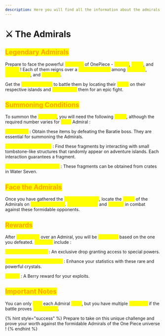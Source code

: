 ```yaml
---
description: Here you will find all the information about the admirals here
---
```


# ⚔️ The Admirals

## <mark style="color:orange;">Legendary Admirals</mark>

Prepare to face the powerful <mark style="color:yellow;">**Admirals**</mark> of OnePiece - <mark style="color:yellow;">**Akainu**</mark>, <mark style="color:yellow;">**Aokiji**</mark>, and <mark style="color:yellow;">**Kizaru**</mark> ! Each of them reigns over a <mark style="color:yellow;">**different island**</mark> among <mark style="color:yellow;">**Alabasta**</mark>, <mark style="color:yellow;">**Marine Ford**</mark>, and <mark style="color:yellow;">**Sabaody**</mark>.&#x20;

Get the <mark style="color:yellow;">**unique chance**</mark> to battle them by locating their <mark style="color:yellow;">**NPCs**</mark> on their respective islands and <mark style="color:yellow;">**summoning**</mark> them for an epic fight.&#x20;

## <mark style="color:orange;">Summoning Conditions</mark>

To summon the <mark style="color:yellow;">**Admirals**</mark>, you will need the following <mark style="color:yellow;">**items**</mark>, although the required number varies for <mark style="color:yellow;">**each**</mark> Admiral :&#x20;

<mark style="color:yellow;">**Sea Hearts**</mark> : Obtain these items by defeating the Baratie boss. They are essential for summoning the Admirals.&#x20;

<mark style="color:yellow;">**Poneglyph Fragments**</mark> : Find these fragments by interacting with small tombstone-like structures that randomly appear on adventure islands. Each interaction guarantees a fragment.&#x20;

<mark style="color:yellow;">**Admiral Armor Fragments**</mark> : These fragments can be obtained from crates in Water Seven.

## <mark style="color:orange;">Face the Admirals</mark>

Once you have gathered the <mark style="color:yellow;">**necessary items**</mark>, locate the <mark style="color:yellow;">**NPCs**</mark> of the Admirals on <mark style="color:yellow;">**different islands**</mark>. <mark style="color:yellow;">**Summon them**</mark> and <mark style="color:yellow;">**engage**</mark> in combat against these formidable opponents.&#x20;

## <mark style="color:orange;">Rewards</mark>&#x20;

After <mark style="color:yellow;">**triumphing**</mark> over an Admiral, you will be <mark style="color:yellow;">**rewarded**</mark> based on the one you defeated. <mark style="color:yellow;">**Rewards**</mark> include :&#x20;

<mark style="color:yellow;">**Admiral's Devil Fruit**</mark> : An exclusive drop granting access to special powers.&#x20;

<mark style="color:yellow;">**Legendary Statistic Crystal**</mark> : Enhance your statistics with these rare and powerful crystals.&#x20;

<mark style="color:yellow;">**Money**</mark> : A Berry reward for your exploits.&#x20;

## <mark style="color:orange;">Important Notes</mark>

You can only <mark style="color:yellow;">**face**</mark> each Admiral <mark style="color:yellow;">**once**</mark>, but you have multiple <mark style="color:yellow;">**attempts**</mark> if the battle proves <mark style="color:yellow;">**challenging**</mark>.&#x20;

{% hint style="success" %}
Prepare to take on this unique challenge and prove your worth against the formidable Admirals of the One Piece universe !
{% endhint %}
